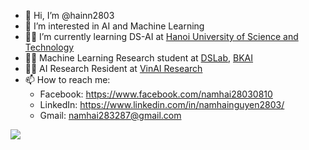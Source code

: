 - 👋 Hi, I’m @hainn2803
- 👀 I’m interested in AI and Machine Learning
- 👨‍🎓 I’m currently learning DS-AI at [Hanoi University of Science and Technology](https://hust.edu.vn)
- 👨‍💻 Machine Learning Research student at [DSLab](http://ds.soict.hust.edu.vn), [BKAI](https://bkai.ai)
- 👨‍💻 AI Research Resident at [VinAI Research](https://www.vinai.io)
- 📫 How to reach me:
  - Facebook: https://www.facebook.com/namhai28030810
  - LinkedIn: https://www.linkedin.com/in/namhainguyen2803/
  - Gmail: namhai283287@gmail.com

<img src="https://github-readme-stats-sigma-five.vercel.app/api?username=namhainguyen2803&&show_icons=true&title_color=ffffff&icon_color=bb2acf&text_color=daf7dc&bg_color=151515">
